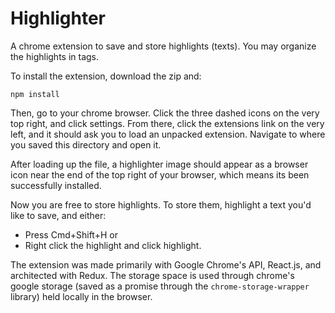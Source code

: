 # Highlighter

A chrome extension to save and store highlights (texts).
You may organize the highlights in tags.

To install the extension, download the zip and:

`npm install`

Then, go to your chrome browser.
Click the three dashed icons on the very top right, and click settings.
From there, click the extensions link on the very left, and it should ask you to load an unpacked extension. Navigate to where you saved this directory and open it.

After loading up the file, a highlighter image should appear as a browser icon near the end of the top right of your browser, which means its been successfully installed.

Now you are free to store highlights.
To store them, highlight a text you'd like to save, and either:
- Press Cmd+Shift+H or
- Right click the highlight and click highlight.

The extension was made primarily with Google Chrome's API, React.js, and architected with Redux.
The storage space is used through chrome's google storage (saved as a promise through the `chrome-storage-wrapper` library) held locally in the browser.
